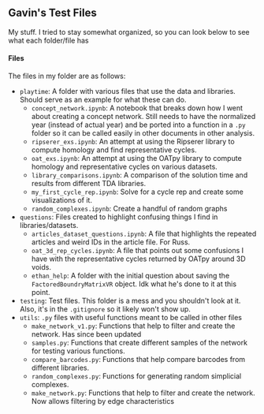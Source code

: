 ## Gavin's Test Files
My stuff. I tried to stay somewhat organized, so you can look below to see what each folder/file has

#### Files
The files in my folder are as follows:
- `playtime`: A folder with various files that use the data and libraries. Should serve as an example for what these can do.
    - `concept_network.ipynb`: A notebook that breaks down how I went about creating a concept network. Still needs to have the normalized year (instead of actual year) and be ported into a function in a `.py` folder so it can be called easily in other documents in other analysis.
    - `ripserer_exs.ipynb`: An attempt at using the Ripserer library to compute homology and find representative cycles.
    - `oat_exs.ipynb`: An attempt at using the OATpy library to compute homology and representative cycles on various datasets.
    - `library_comparisons.ipynb`: A comparison of the solution time and results from different TDA libraries.
    - `my_first_cycle_rep.ipynb`: Solve for a cycle rep and create some visualizations of it.
    - `random_complexes.ipynb`: Create a handful of random graphs
- `questions`: Files created to highlight confusing things I find in libraries/datasets.
    - `articles_dataset_questions.ipynb`: A file that highlights the repeated articles and weird IDs in the article file. For Russ.
    - `oat_3d_rep_cycles.ipynb`: A file that points out some confusions I have with the representative cycles returned by OATpy around 3D voids.
    - `ethan_help`: A folder with the initial question about saving the `FactoredBoundryMatrixVR` object. Idk what he's done to it at this point.
- `testing`: Test files. This folder is a mess and you shouldn't look at it. Also, it's in the `.gitignore` so it likely won't show up.
- `utils`: `.py` files with useful functions meant to be called in other files
    - `make_network_v1.py`: Functions that help to filter and create the network. Has since been updated
    - `samples.py`: Functions that create different samples of the network for testing various functions.
    - `compare_barcodes.py`: Functions that help compare barcodes from different libraries.
    - `random_complexes.py`: Functions for generating random simplicial complexes.
    - `make_network.py`: Functions that help to filter and create the network. Now allows filtering by edge characteristics